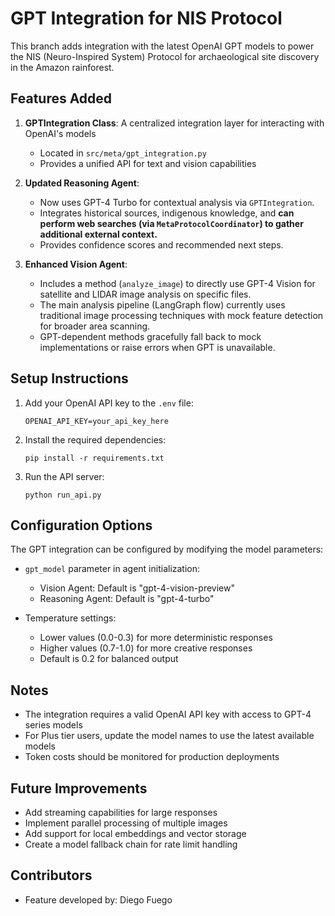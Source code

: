 # GPT Integration for NIS Protocol

This branch adds integration with the latest OpenAI GPT models to power the NIS (Neuro-Inspired System) Protocol for archaeological site discovery in the Amazon rainforest.

## Features Added

1. **GPTIntegration Class**: A centralized integration layer for interacting with OpenAI's models
   - Located in `src/meta/gpt_integration.py`
   - Provides a unified API for text and vision capabilities

2. **Updated Reasoning Agent**:
   - Now uses GPT-4 Turbo for contextual analysis via `GPTIntegration`.
   - Integrates historical sources, indigenous knowledge, and **can perform web searches (via `MetaProtocolCoordinator`) to gather additional external context.**
   - Provides confidence scores and recommended next steps.

3. **Enhanced Vision Agent**:
   - Includes a method (`analyze_image`) to directly use GPT-4 Vision for satellite and LIDAR image analysis on specific files.
   - The main analysis pipeline (LangGraph flow) currently uses traditional image processing techniques with mock feature detection for broader area scanning.
   - GPT-dependent methods gracefully fall back to mock implementations or raise errors when GPT is unavailable.

## Setup Instructions

1. Add your OpenAI API key to the `.env` file:
   ```
   OPENAI_API_KEY=your_api_key_here
   ```

2. Install the required dependencies:
   ```
   pip install -r requirements.txt
   ```

3. Run the API server:
   ```
   python run_api.py
   ```

## Configuration Options

The GPT integration can be configured by modifying the model parameters:

- `gpt_model` parameter in agent initialization:
  - Vision Agent: Default is "gpt-4-vision-preview"
  - Reasoning Agent: Default is "gpt-4-turbo"

- Temperature settings:
  - Lower values (0.0-0.3) for more deterministic responses
  - Higher values (0.7-1.0) for more creative responses
  - Default is 0.2 for balanced output

## Notes

- The integration requires a valid OpenAI API key with access to GPT-4 series models
- For Plus tier users, update the model names to use the latest available models
- Token costs should be monitored for production deployments

## Future Improvements

- Add streaming capabilities for large responses
- Implement parallel processing of multiple images
- Add support for local embeddings and vector storage
- Create a model fallback chain for rate limit handling

## Contributors

- Feature developed by: Diego Fuego 